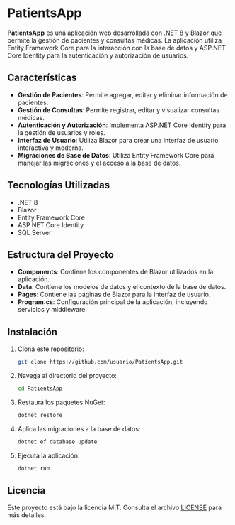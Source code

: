 # PatientsApp

**PatientsApp** es una aplicación web desarrollada con .NET 8 y Blazor que permite la gestión de pacientes y consultas médicas. La aplicación utiliza Entity Framework Core para la interacción con la base de datos y ASP.NET Core Identity para la autenticación y autorización de usuarios.

## Características

- **Gestión de Pacientes**: Permite agregar, editar y eliminar información de pacientes.
- **Gestión de Consultas**: Permite registrar, editar y visualizar consultas médicas.
- **Autenticación y Autorización**: Implementa ASP.NET Core Identity para la gestión de usuarios y roles.
- **Interfaz de Usuario**: Utiliza Blazor para crear una interfaz de usuario interactiva y moderna.
- **Migraciones de Base de Datos**: Utiliza Entity Framework Core para manejar las migraciones y el acceso a la base de datos.

## Tecnologías Utilizadas

- .NET 8
- Blazor
- Entity Framework Core
- ASP.NET Core Identity
- SQL Server

## Estructura del Proyecto

- **Components**: Contiene los componentes de Blazor utilizados en la aplicación.
- **Data**: Contiene los modelos de datos y el contexto de la base de datos.
- **Pages**: Contiene las páginas de Blazor para la interfaz de usuario.
- **Program.cs**: Configuración principal de la aplicación, incluyendo servicios y middleware.

## Instalación

1. Clona este repositorio:
   ```bash
   git clone https://github.com/usuario/PatientsApp.git
   ```
   
2. Navega al directorio del proyecto:
   ```bash
   cd PatientsApp
   ```
   
3. Restaura los paquetes NuGet:
   ```bash
   dotnet restore
   ```
   
4. Aplica las migraciones a la base de datos:
   ```bash
   dotnet ef database update
   ```
   
5. Ejecuta la aplicación:
   ```bash
   dotnet run
   ```

## Licencia

Este proyecto está bajo la licencia MIT. Consulta el archivo [LICENSE](LICENSE) para más detalles.

